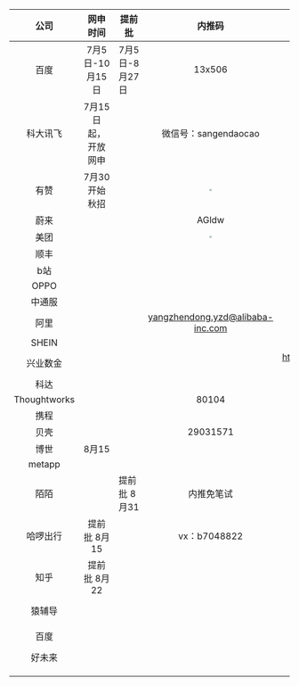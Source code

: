 |   公司   |      网申时间       | 提前批         |        内推码        |                             网址                             |
| :------: | :-----------------: | -------------- | :------------------: | :----------------------------------------------------------: |
|   百度   |   7月5日-10月15日   | 7月5日-8月27日 |        13x506        | https://talent.baidu.com/external/baidu/campus.html#/process |
| 科大讯飞 | 7月15日起，开放网申 |                | 微信号：sangendaocao |     https://www.nowcoder.com/careers/iflytekcampus/67161     |
| 有赞         |           7月30开始秋招          |      | <img src="https://mut-pic-1305269047.cos.ap-nanjing.myqcloud.com/20210802145135.png" style="zoom:25%;" /> |                                                              |
| 蔚来 |                |      | AGldw |        |
| 美团 |                |      | <img src="https://mut-pic-1305269047.cos.ap-nanjing.myqcloud.com/20210802154640.png" style="zoom:25%;" /> |        |
| 顺丰 |                |      |       | http://campus.sf-express.com/#/postDetail/637 |
| b站 |                |      |       | https://jobs.bilibili.com/campus/positions/4679 |
| OPPO |                |      |       | https://careers.oppo.com/campus/post/detail?id=54&privacyVal |
| 中通服 |                |      |       | http://campus.51job.com/ccsjs2021/jobList1.html |
| 阿里 |                |      | yangzhendong.yzd@alibaba-inc.com | <img src="https://mut-pic-1305269047.cos.ap-nanjing.myqcloud.com/20210804130516.png" style="zoom:25%;" /> |
| SHEIN |                |      |       |https://app.mokahr.com/campus_apply/shein/2932#/jobs?keyword=Android  |
| 兴业数金 |                |      |       | http://www.cibfintech.com/opencms/export/cibfintech/recruitmentSchool/technique/20210803-4.html |
| 科达 |                |      |       | https://kedacom.zhiye.com/zpdetail/510567662 |
| Thoughtworks |                |      | 80104 | https://join.thoughtworks.cn/recruitment/ |
| 携程 |                |      |       |  |
| 贝壳 |                |      | 29031571 | http://campus.ke.com/ |
| 博世 | 8月15 |      |       |  |
| metapp |                |      |       |  |
| 陌陌 |                |    提前批 8月31  |  内推免笔试     | https://app.mokahr.com/campus_apply/immomo/2048#/ |
| 哈啰出行|        提前批 8月15           |      | vx：b7048822 | https://hellobike.m.zhiye.com/#/jobs?jc=2 |
| 知乎 | 提前批 8月22 |      |       | https://app.mokahr.com/campus_apply/zhihu/3818#/ |
| 猿辅导 |                |      |       | https://www.nowcoder.com/discuss/677381?type=all&order=time&pos=&page=2&ncTraceId=&channel=-1&source_id=search_all_nctrack |
| 百度 |                |      |       | https://www.nowcoder.com/discuss/705439?type=7&channel=-1&source_id=discuss_terminal_discuss_hot_nctrack |
| 好未来 |                |      |       | 牛客私信 |
|  |                |      |       |  |
|  |                |      |       |  |
|  |                |      |       |  |